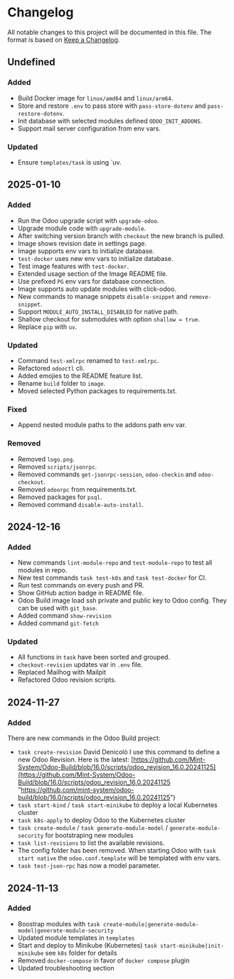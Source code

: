 # Changelog

All notable changes to this project will be documented in this file. The format is based on [Keep a Changelog](https://keepachangelog.com/en/1.1.0/).

## Undefined

### Added

* Build Docker image for `linux/amd64` and `linux/arm64`.
* Store and restore `.env` to pass store with `pass-store-dotenv` and `pass-restore-dotenv`.
* Init database with selected modules defined `ODOO_INIT_ADDONS`.
* Support mail server configuration from env vars.

### Updated

* Ensure `templates/task` is using `uv.

## 2025-01-10

### Added

* Run the Odoo upgrade script with `upgrade-odoo`.
* Upgrade module code with `upgrade-module`.
* After switching version branch with `checkout` the new branch is pulled.
* Image shows revision date in settings page.
* Image supports env vars to initialize database.
* `test-docker` uses new env vars to initialize database.
* Test image features with `test-docker`.
* Extended usage section of the Image README file.
* Use prefixed `PG` env vars for database connection.
* Image supports auto update modules with click-odoo.
* New commands to manage snippets `disable-snippet` and `remove-snippet`.
* Support `MODULE_AUTO_INSTALL_DISABLED` for native path.
* Shallow checkout for submodules with option `shallow = true`.
* Replace `pip` with `uv`.

### Updated

* Command `test-xmlrpc` renamed to `test-xmlrpc`.
* Refactored `odooctl` cli.
* Added emojies to the README feature list.
* Rename `build` folder to `image`.
* Moved selected Python packages to requirements.txt.

### Fixed

* Append nested module paths to the addons path env var.

### Removed

* Removed `logo.png`.
* Removed `scripts/jsonrpc`.
* Removed commands `get-jsonrpc-session`, `odoo-checkin` and `odoo-checkout`.
* Removed `odoorpc` from requirements.txt.
* Removed packages for `psql`.
* Removed command `disable-auto-install`.

## 2024-12-16

### Added

* New commands `lint-module-repo` and `test-module-repo` to test all modules in repo.
* New test commands `task test-k8s` and `task test-docker` for CI.
* Run test commands on every push  and PR.
* Show GitHub action badge in README file.
* Odoo Build image load ssh private and public key to Odoo config. They can be used with `git_base`.
* Added command `show-revision`
* Added command `git-fetch`

### Updated

* All functions in `task` have been sorted and grouped.
* `checkout-revision` updates var in `.env` file.
* Replaced Mailhog with Mailpit
* Refactored Odoo revision scripts.

## 2024-11-27

### Added

There are new commands in the Odoo Build project:

- `task create-revision` ⁠David Denicolò I use this command to define a new Odoo Revision. Here is the latest: [https://github.com/Mint-System/Odoo-Build/blob/16.0/scripts/odoo_revision_16.0.20241125](https://github.com/Mint-System/Odoo-Build/blob/16.0/scripts/odoo_revision_16.0.20241125 "https://github.com/mint-system/odoo-build/blob/16.0/scripts/odoo_revision_16.0.20241125")
- `task start-kind` / `task start-minikube` to deploy a local Kubernetes cluster
- `task k8s-apply` to deploy Odoo to the Kubernetes cluster
- `task create-module` / `task generate-module-model` / `generate-module-security` for bootstraping new modules
- `task list-revisions` to list the available revisions.
- The config folder has been removed. When starting Odoo with `task start native` the `odoo.conf.template` will be templated with env vars.
- `task test-json-rpc` has now a model parameter.

## 2024-11-13

### Added

- Boostrap modules with `task create-module|generate-module-model|generate-module-security`
- Updated module templates in `templates`
- Start and deploy to Minikube (Kubernetes) `task start-minikube|init-minikube` see `k8s` folder for details
- Removed `docker-compose` in favor of `docker compose` plugin
- Updated troubleshooting section